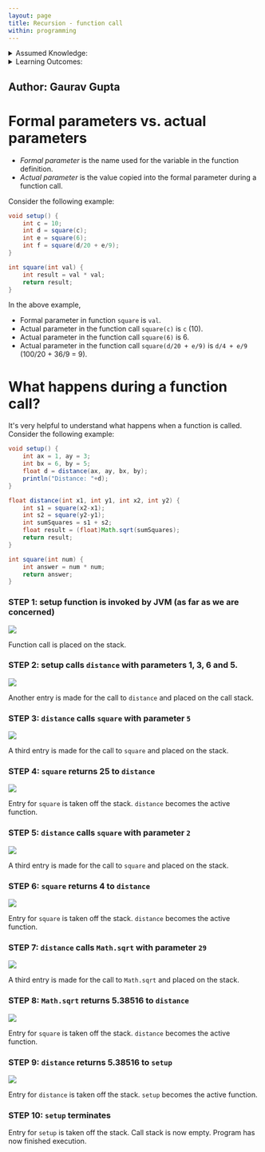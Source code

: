 ```yaml
---
layout: page
title: Recursion - function call
within: programming
---
```


<details class="prereq" markdown="1"><summary>Assumed Knowledge:</summary>

  * [Functions](./functions)

</details>

<details class="outcomes" markdown="1"><summary>Learning Outcomes:</summary>

  * Better understand the concept of parameter passing.
  * Familiarize yourself with standard terminology - *formal paramters* vs. *actual parameters*.
  * Understand the control flow and memory transactions during a function call.
  * Understand the concept of *Call Stack*.

</details>

## Author: Gaurav Gupta

# Formal parameters vs. actual parameters

- *Formal parameter* is the name used for the variable in the function definition.
- *Actual parameter* is the value copied into the formal parameter during a function call.

Consider the following example:

```java
void setup() {
	int c = 10;
	int d = square(c);
	int e = square(6);
	int f = square(d/20 + e/9);
}

int square(int val) {
	int result = val * val;
	return result;
}
```

In the above example,

- Formal parameter in function `square` is `val`.
- Actual parameter in the function call `square(c)` is `c` (10).
- Actual parameter in the function call `square(6)` is 6.
- Actual parameter in the function call `square(d/20 + e/9)` is `d/4 + e/9` (100/20 + 36/9 = 9).

# What happens during a function call?

It's very helpful to understand what happens when a function is called. Consider the following example:

```java
void setup() {
 	int ax = 1, ay = 3;
	int bx = 6, by = 5;
	float d = distance(ax, ay, bx, by);
	println("Distance: "+d);
}

float distance(int x1, int y1, int x2, int y2) {
	int s1 = square(x2-x1);
	int s2 = square(y2-y1);
	int sumSquares = s1 + s2;
	float result = (float)Math.sqrt(sumSquares);
	return result;
}

int square(int num) {
	int answer = num * num;
	return answer;
}
```

### STEP 1: setup function is invoked by JVM (as far as we are concerned)

![](./fig/callStackProcessing/callStack1Processing.png)

Function call is placed on the stack.

### STEP 2: setup calls `distance` with parameters 1, 3, 6 and 5.

![](./fig/callStackProcessing/callStack2Processing.png)

Another entry is made for the call to `distance` and placed on the call stack.

### STEP 3: `distance` calls `square` with parameter `5`

![](./fig/callStackProcessing/callStack3Processing.png)

A third entry is made for the call to `square` and placed on the stack.

### STEP 4: `square` returns 25 to `distance`

![](./fig/callStackProcessing/callStack4Processing.png)

Entry for `square` is taken off the stack. `distance` becomes the active function.

### STEP 5: `distance` calls `square` with parameter `2`

![](./fig/callStackProcessing/callStack5Processing.png)

A third entry is made for the call to `square` and placed on the stack.

### STEP 6: `square` returns 4 to `distance`

![](./fig/callStackProcessing/callStack6Processing.png)

Entry for `square` is taken off the stack. `distance` becomes the active function.

### STEP 7: `distance` calls `Math.sqrt` with parameter `29`

![](./fig/callStackProcessing/callStack7Processing.png)

A third entry is made for the call to `Math.sqrt` and placed on the stack.

### STEP 8: `Math.sqrt` returns 5.38516 to `distance`

![](./fig/callStackProcessing/callStack8Processing.png)

Entry for `square` is taken off the stack. `distance` becomes the active function.

### STEP 9: `distance` returns 5.38516 to `setup`

![](./fig/callStackProcessing/callStack9Processing.png)

Entry for `distance` is taken off the stack. `setup` becomes the active function.

### STEP 10: `setup` terminates

Entry for `setup` is taken off the stack. Call stack is now empty. Program has now finished execution.
